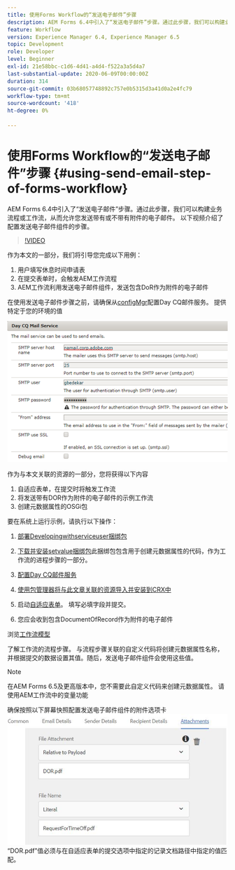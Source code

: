 ```yaml
---
title: 使用Forms Workflow的“发送电子邮件”步骤
description: AEM Forms 6.4中引入了“发送电子邮件”步骤。通过此步骤，我们可以构建业务流程或工作流，从而允许您发送带有或不带有附件的电子邮件。 以下视频介绍了配置发送电子邮件组件的步骤
feature: Workflow
version: Experience Manager 6.4, Experience Manager 6.5
topic: Development
role: Developer
level: Beginner
exl-id: 21e58bbc-c1d6-4d41-a4d4-f522a3a5d4a7
last-substantial-update: 2020-06-09T00:00:00Z
duration: 314
source-git-commit: 03b68057748892c757e0b5315d3a41d0a2e4fc79
workflow-type: tm+mt
source-wordcount: '418'
ht-degree: 0%

---
```


# 使用Forms Workflow的“发送电子邮件”步骤 {#using-send-email-step-of-forms-workflow}

AEM Forms 6.4中引入了“发送电子邮件”步骤。通过此步骤，我们可以构建业务流程或工作流，从而允许您发送带有或不带有附件的电子邮件。 以下视频介绍了配置发送电子邮件组件的步骤。

>[!VIDEO](https://video.tv.adobe.com/v/21499?quality=12&learn=on)

作为本文的一部分，我们将引导您完成以下用例：

1. 用户填写休息时间申请表
1. 在提交表单时，会触发AEM工作流程
1. AEM工作流利用发送电子邮件组件，发送包含DoR作为附件的电子邮件

在使用发送电子邮件步骤之前，请确保从[configMgr](http://localhost:4502/system/console/configMgr)配置Day CQ邮件服务。 提供特定于您的环境的值

![配置Day CQ邮件服务](assets/mailservice.png)

作为与本文关联的资源的一部分，您将获得以下内容

1. 自适应表单，在提交时将触发工作流
1. 将发送带有DOR作为附件的电子邮件的示例工作流
1. 创建元数据属性的OSGi包

要在系统上运行示例，请执行以下操作：

1. [部署Developingwithserviceuser捆绑包](/help/forms/assets/common-osgi-bundles/DevelopingWithServiceUser.jar)

1. [下载并安装setvalue捆绑包](/help/forms/assets/common-osgi-bundles/SetValueApp.core-1.0-SNAPSHOT.jar)此捆绑包包含用于创建元数据属性的代码，作为工作流的进程步骤的一部分。
1. [配置Day CQ邮件服务](https://helpx.adobe.com/experience-manager/6-5/sites/administering/using/notification.html)
1. [使用包管理器将与此文章关联的资源导入并安装到CRX中](assets/emaildoraemformskt.zip)
1. 启动[自适应表单](http://localhost:4502/content/dam/formsanddocuments/helpx/timeoffrequestform/jcr:content?wcmmode=disabled)。 填写必填字段并提交。
1. 您应会收到包含DocumentOfRecord作为附件的电子邮件

浏览[工作流模型](http://localhost:4502/editor.html/conf/global/settings/workflow/models/emaildor.html)

了解工作流的流程步骤。 与流程步骤关联的自定义代码将创建元数据属性名称，并根据提交的数据设置其值。随后，发送电子邮件组件会使用这些值。

>[!NOTE]
>
>在AEM Forms 6.5及更高版本中，您不需要此自定义代码来创建元数据属性。 请使用AEM工作流中的变量功能

确保按照以下屏幕快照配置发送电子邮件组件的附件选项卡
![发送电子邮件附件选项卡](assets/sendemailcomponentconfigure.jpg)“DOR.pdf”值必须与在自适应表单的提交选项中指定的记录文档路径中指定的值匹配。
